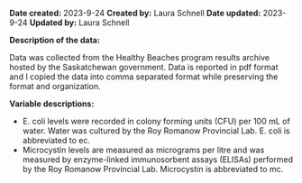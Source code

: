 **Date created:** 2023-9-24
**Created by:** Laura Schnell
**Date updated:** 2023-9-24
**Updated by:** Laura Schnell

**Description of the data:**

Data was collected from the Healthy Beaches program results archive hosted by the Saskatchewan government. Data is reported in pdf format and I copied the data into comma separated format while preserving the format and organization. 

**Variable descriptions:**

* E. coli levels were recorded in colony forming units (CFU) per 100 mL of water. Water was cultured by the Roy Romanow Provincial Lab. E. coli is abbreviated to ec. 
* Microcystin levels are measured as micrograms per litre and was measured by enzyme-linked immunosorbent assays (ELISAs) performed by the Roy Romanow Provincial Lab. Microcystin is abbreviated to mc. 
